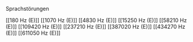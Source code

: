 Sprachstörungen

[[180 Hz (E)]]
[[1070 Hz (E)]]
[[4830 Hz (E)]]
[[15250 Hz (E)]]
[[58210 Hz (E)]]
[[109420 Hz (E)]]
[[237210 Hz (E)]]
[[387020 Hz (E)]]
[[434270 Hz (E)]]
[[611050 Hz (E)]]